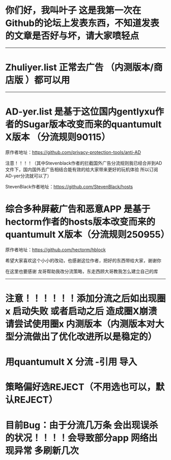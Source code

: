 # 你们好，我叫叶子 这是我第一次在Github的论坛上发表东西，不知道发表的文章是否好与坏，请大家喷轻点 

-----------------------------------------------------------------------------------------------
# Zhuliyer.list  正常去广告 （内测版本/商店版 ）都可以用

-----------------------------------------------------------------------------------------------
# AD-yer.list 是基于这位国内gentlyxu作者的Sugar版本改变而来的quantumult X版本 （分流规则90115）

原作者地址：https://github.com/privacy-protection-tools/anti-AD

注意！！！！（其中Stevenblack作者的拦截国外广告分流规则我已经合并到AD文件下，国内国外去广告相结合能有效的给大家带来更好的玩机体验 
 所以订阅AD-yer分流就可以了）
 
StevenBlack作者地址：https://github.com/StevenBlack/hosts

# 综合多种屏蔽广告和恶意APP 是基于hectorm作者的hosts版本改变而来的quantumult X版本（分流规则250955）

原作者地址：https://github.com/hectorm/hblock

希望大家喜欢这个小小的改动，也感谢这位作者，把好的东西带给大家，谢谢你

在这里也要感谢
龙哥帮助我改分流策略，东走西顾大哥教我怎么建立自己的库

----------------------------------------------------------------------------------------------
# 注意！！！！！！添加分流之后如出现圈x 启动失败 或者启动之后 造成圈X崩溃  请尝试使用圈x 内测版本（内测版本对大型分流做出了优化改进所以是稳定的）

# 用quantumult X  分流 -引用 导入 

# 策略偏好选REJECT（不用选也可以，默认REJECT）

#  目前Bug：由于分流几万条 会出现误杀的状况！！！！会导致部分app 网络出现异常 多刷新几次
